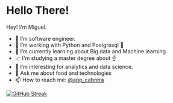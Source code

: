 # Hello There! 

Hey! I'm Miguel.

- 🔭 I’m software engineer. 
- 🔭 I’m working with Python  and Postgresql :blue_heart:
- 🌱 I’m currently learning about Big data and Machine learning.  
- :chart_with_upwards_trend: I'm studying a master degree about :point_up:
- 🤔 I’m interesting for analytics and data science.  
- 💬 Ask me about food and technologies 
- 📫 How to reach me: [@app_cabrera](https://twitter.com/app_cabrera)



[![GitHub Streak](http://github-readme-streak-stats.herokuapp.com?user=mdark1001&theme=synthwave&hide_border=true&date_format=M%20j%5B%2C%20Y%5D)](https://git.io/streak-stats)
